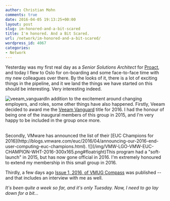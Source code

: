 ```yaml
---
author: Christian Mohn
comments: true
date: 2016-04-05 19:13:25+00:00
layout: post
slug: im-honored-and-a-bit-scared
title: I'm honored. And a Bit Scared.
url: /network/im-honored-and-a-bit-scared/
wordpress_id: 4067
categories:
- Network
---
```


Yesterday was my first real day as a _Senior Solutions Architect_ for [Proact](http://proact.no), and today I flew to Oslo for on-boarding and some face-to-face time with my new colleagues over there. By the looks of it, there is a lot of exciting things in the pipeline, and it we land the things we have started on this should be interesting. Very interesting indeed.

![veeam_vanguard](/img/veeam_vanguard-300x96.png#floatright)In addition to the excitement around changing employers, and roles, some other things have also happened. Firstly, Veeam decided to award me the [Veeam Vanguard](https://www.veeam.com/vanguard.html) title for 2016. I had the honour of being one of the inaugural members of this group in 2015, and I'm very happy to be included in the group once more.

<br />
Secondly, VMware has announced the list of their [EUC Champions for 2016](http://blogs.vmware.com/euc/2016/04/announcing-our-2016-end-user-computing-euc-champions.html). ![](/img/VMW-LGO-VMW-EUC-CHAMPION-WHT-2016-300x165.png#floatright)This program had a "soft-launch" in 2015, but has now gone official in 2016. I'm extremely honoured to extend my membership in this small group in 2016.

Thirdly, a few days ago [Issue 1, 2016, of VMUG Compass](http://www.nxtbook.com/nxtbooks/vmug/compass_vol2issue1/) was published -- and that includes an interview with me as well.

_It's been quite a week so far, and it's only Tuesday. Now, I need to go lay down for a bit..._
